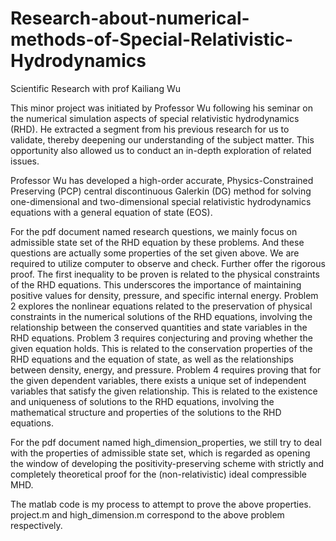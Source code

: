 # Research-about-numerical-methods-of-Special-Relativistic-Hydrodynamics
Scientific Research with prof Kailiang Wu

This minor project was initiated by Professor Wu following his seminar on the numerical simulation aspects of special relativistic hydrodynamics (RHD). He extracted a segment from his previous research for us to validate, thereby deepening our understanding of the subject matter. This opportunity also allowed us to conduct an in-depth exploration of related issues.

Professor Wu has developed a high-order accurate, Physics-Constrained Preserving (PCP) central discontinuous Galerkin (DG) method for solving one-dimensional and two-dimensional special relativistic hydrodynamics equations with a general equation of state (EOS). 

For the pdf document named research questions, we mainly focus on admissible state set of the RHD equation by these problems. And these questions are actually some properties of the set given above. We are required to utilize computer to observe and check. 
Further offer the rigorous proof. The first inequality to be proven is related to the physical constraints of the RHD equations. This underscores the importance of maintaining positive values for density, pressure, and specific internal energy. 
Problem 2 explores the nonlinear equations related to the preservation of physical constraints in the numerical solutions of the RHD equations, involving the relationship between the conserved quantities and state variables in the RHD equations. 
Problem 3 requires conjecturing and proving whether the given equation holds. This is related to the conservation properties of the RHD equations and the equation of state, as well as the relationships between density, energy, and pressure. 
Problem 4 requires proving that for the given dependent variables, there exists a unique set of independent variables that satisfy the given relationship. This is related to the existence and uniqueness of solutions to the RHD equations, involving the mathematical structure and properties of the solutions to the RHD equations.

For the pdf document named high_dimension_properties, we still try to deal with the properties of admissible state set, which is regarded as opening the window of developing the positivity-preserving scheme with strictly and completely theoretical proof for the (non-relativistic) ideal compressible MHD.

The matlab code is my process to attempt to prove the above properties.
project.m and high_dimension.m correspond to the above problem respectively.
